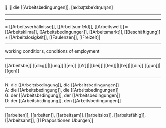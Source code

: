 🔵 💼 die [[Arbeitsbedingungen]], [aʁˈbaɪ̯t͡sbeˈdɪŋʊŋən]

---

---

= [[Arbeitsverhältnisse]], [[Arbeitsumfeld]], [[Arbeitswelt]]
≈ [[Arbeitsklima]], [[Arbeitsbedingungen]], [[Arbeitsmarkt]], [[Beschäftigung]]
≠ [[Arbeitslosigkeit]], [[Faulenzen]], [[Freizeit]]

---

working conditions, conditions of employment

---

[[Arbeits­be]]|[[ding]]|[[ung]]|[[en]]
[[Ar]]|[[bei]]|[[ten]]|[[be]]|[[din]]|[[gun]]|[[gen]]

---

N: die [[Arbeitsbedingung]], die [[Arbeitsbedingungen]]  
A: die [[Arbeitsbedingung]], die [[Arbeitsbedingungen]]  
G: der [[Arbeitsbedingung]], der [[Arbeitsbedingungen]]  
D: der [[Arbeitsbedingung]], den [[Arbeitsbedingungen]]

---

[[arbeiten]], [[arbeiten]], [[arbeitsam]], [[arbeitslos]], [[arbeitsfähig]], [[Arbeitsamt]], [[1 Präpositionen Übungen]]
